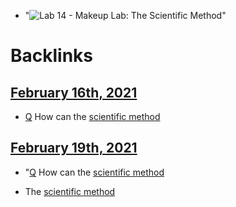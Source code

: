 - "![Lab 14 - Makeup Lab: The Scientific Method](https://external-content.duckduckgo.com/iu/?u=http%3A%2F%2Fwww.bigpicturebiology.com%2Fwp-content%2Fuploads%2F2015%2F05%2FThe-Scientific-Method.jpg&f=1&nofb=1)"

# Backlinks
## [February 16th, 2021](<February 16th, 2021.md>)
- [Q](<Q.md>) How can the [scientific method](<scientific method.md>)

## [February 19th, 2021](<February 19th, 2021.md>)
- "[Q](<Q.md>) How can the [scientific method](<scientific method.md>)

- The [scientific method](<scientific method.md>)

